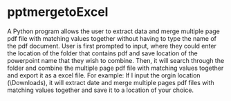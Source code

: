 # pptmergetoExcel

<p>A Python program allows the user to extract data and merge multiple page pdf file with matching values together without having to type the name of the pdf document. 
  User is first prompted to input, where they could enter the location of the folder that contains pdf and save location of the powerpoint name that they wish to combine. 
  Then, it will search through the folder and combine the multiple page pdf file with matching values together and export it as a excel file.
  For example: If I input the orgin location (\Downloads), it will extract date and merge multiple pages pdf files with matching values together and save it to a location of your choice.
</p>
